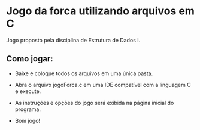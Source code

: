 # Jogo da forca utilizando arquivos em C

Jogo proposto pela disciplina de Estrutura de Dados I.

## Como jogar:

- Baixe e coloque todos os arquivos em uma única pasta.

- Abra o arquivo jogoForca.c em uma IDE compatível com a linguagem C e execute.

- As instruções e opções do jogo será exibida na página inicial do programa.

- Bom jogo!
